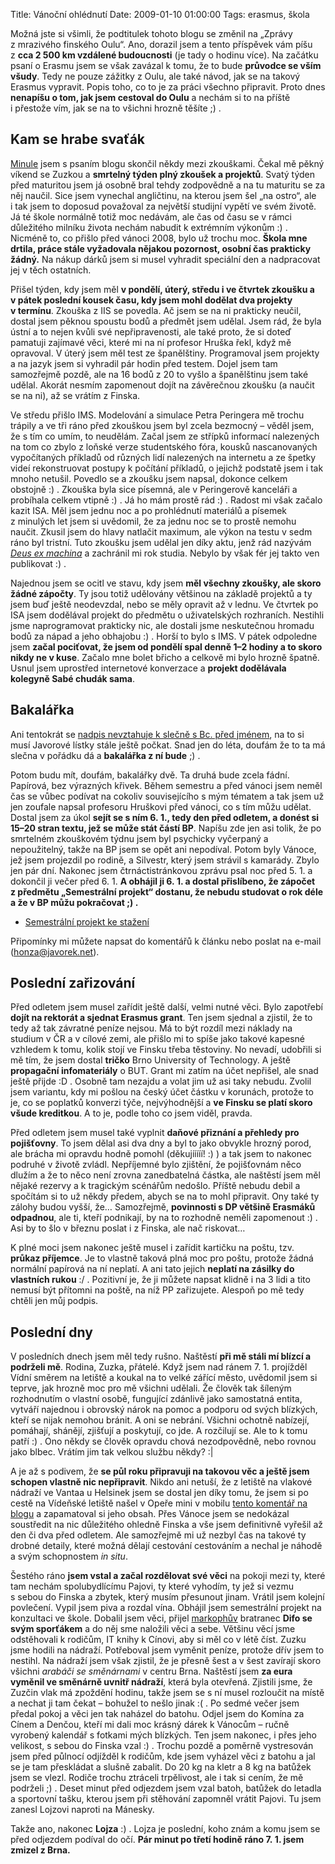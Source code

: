 Title: Vánoční ohlédnutí
Date: 2009-01-10 01:00:00
Tags: erasmus, škola

Možná jste si všimli, že podtitulek tohoto blogu se změnil na
„Zprávy z mrazivého finského Oulu“. Ano, dorazil jsem a tento
příspěvek vám píšu z **cca 2 500 km vzdálené budoucnosti** (je tady
o hodinu více). Na začátku psaní o Erasmu jsem se však zavázal
k tomu, že to bude **průvodce se vším všudy**. Tedy ne pouze
zážitky z Oulu, ale také návod, jak se na takový Erasmus vypravit.
Popis toho, co to je za práci všechno připravit. Proto dnes
**nenapíšu o tom, jak jsem cestoval do Oulu** a nechám si to na
příště i přestože vím, jak se na to všichni hrozně těšíte ;) .

## Kam se hrabe svaťák

[Minule](http://blog.javorek.net/zaverecna-bitva-se-blizi/) jsem
s psaním blogu skončil někdy mezi zkouškami. Čekal mě pěkný víkend
se Zuzkou a **smrtelný týden plný zkoušek a projektů**. Svatý týden
před maturitou jsem já osobně bral tehdy zodpovědně a na tu
maturitu se za něj naučil. Sice jsem vynechal angličtinu, na kterou
jsem šel „na ostro“, ale i tak jsem to doposud považoval za
největší studijní vypětí ve svém životě. Já té škole normálně totiž
moc nedávám, ale čas od času se v rámci důležitého milníku života
nechám nabudit k extrémním výkonům :) . Nicméně to, co přišlo před
vánoci 2008, bylo už trochu moc.
**Škola mne drtila, práce stále vyžadovala nějakou pozornost, osobní čas prakticky žádný.**
Na nákup dárků jsem si musel vyhradit speciální den a nadpracovat
jej v těch ostatních.

Přišel týden, kdy jsem měl
**v pondělí, úterý, středu i ve čtvrtek zkoušku a v pátek poslední kousek času, kdy jsem mohl dodělat dva projekty v termínu**.
Zkouška z IIS se povedla. Ač jsem se na ni prakticky neučil, dostal
jsem pěknou spoustu bodů a předmět jsem udělal. Jsem rád, že byla
ústní a to nejen kvůli své nepřipravenosti, ale také proto, že si
doteď pamatuji zajímavé věci, které mi na ní profesor Hruška řekl,
když mě opravoval. V úterý jsem měl test ze španělštiny.
Programoval jsem projekty a na jazyk jsem si vyhradil pár hodin
před testem. Dojel jsem tam samozřejmě pozdě, ale na 16 bodů
z 20 to vyšlo a španělštinu jsem také udělal. Akorát nesmím
zapomenout dojít na závěrečnou zkoušku (a naučit se na ni), až se
vrátím z Finska.

Ve středu přišlo IMS. Modelování a simulace Petra Peringera mě
trochu trápily a ve tři ráno před zkouškou jsem byl zcela
bezmocný – věděl jsem, že s tím co umím, to neudělám. Začal jsem ze
střípků informací nalezených na tom co zbylo z loňské verze
studentského fóra, kousků nascanovaných vypočítaných příkladů od
různých lidí nalezených na internetu a ze špetky videí
rekonstruovat postupy k počítání příkladů, o jejichž podstatě jsem
i tak mnoho netušil. Povedlo se a zkoušku jsem napsal, dokonce
celkem obstojně :) . Zkouška byla sice písemná, ale v Peringerově
kanceláři a probíhala celkem vtipně :) . Já ho mám prostě rád :) .
Radost mi však začalo kazit ISA. Měl jsem jednu noc a po
prohlédnutí materiálů a písemek z minulých let jsem si uvědomil, že
za jednu noc se to prostě nemohu naučit. Zkusil jsem do hlavy
natlačit maximum, ale výkon na testu v sedm ráno byl tristní. Tuto
zkoušku jsem udělal jen díky aktu, jenž rád nazývám
*[Deus ex machina](http://cs.wikipedia.org/wiki/Deus_ex_machina)* a
zachránil mi rok studia. Nebylo by však fér jej takto ven
publikovat :) .

Najednou jsem se ocitl ve stavu, kdy jsem
**měl všechny zkoušky, ale skoro žádné zápočty**. Ty jsou totiž
udělovány většinou na základě projektů a ty jsem buď ještě
neodevzdal, nebo se měly opravit až v lednu. Ve čtvrtek po ISA jsem
dodělával projekt do předmětu o uživatelských rozhraních. Nestihli
jsme naprogramovat prakticky nic, ale dostali jsme neskutečnou
hromadu bodů za nápad a jeho obhajobu :) . Horší to bylo s IMS.
V pátek odpoledne jsem
**začal pociťovat, že jsem od pondělí spal denně 1–2 hodiny a to skoro nikdy ne v kuse**.
Začalo mne bolet břicho a celkově mi bylo hrozně špatně. Usnul jsem
uprostřed internetové konverzace a
**projekt dodělávala kolegyně Sabé chudák sama**.

## Bakalářka

Ani tentokrát se
[nadpis nevztahuje k slečně s Bc. před jménem](http://blog.javorek.net/bakalarka/),
na to si musí Javorové lístky stále ještě počkat. Snad jen do léta,
doufám že to ta má slečna v pořádku dá a **bakalářka z ní bude**
;) .

Potom budu mít, doufám, bakalářky dvě. Ta druhá bude zcela fádní.
Papírová, bez výrazných křivek. Během semestru a před vánoci jsem
neměl čas se vůbec podívat na cokoliv souvisejícího s mým tématem a
tak jsem už jen zoufale napsal profesoru Hruškovi před vánoci, co
s tím můžu udělat. Dostal jsem za úkol
**sejít se s ním 6. 1., tedy den před odletem, a donést si 15–20 stran textu, jež se může stát částí BP**.
Napíšu zde jen asi tolik, že po smrtelném zkouškovém týdnu jsem byl
psychicky vyčerpaný a nepoužitelný, takže na BP jsem se opět ani
nepodíval. Potom byly Vánoce, jež jsem projezdil po rodině, a
Silvestr, který jsem strávil s kamarády. Zbylo jen pár dní. Nakonec
jsem čtrnáctistránkovou zprávu psal noc před 5. 1. a dokončil ji
večer před 6. 1.
**A obhájil ji 6. 1. a dostal přislíbeno, že zápočet z předmětu „Semestrální projekt“ dostanu, že nebudu studovat o rok déle a že v BP můžu pokračovat ;) .**

-   [Semestrální projekt ke stažení](http://blog.javorek.net/file/139/)

Připomínky mi můžete napsat do komentářů k článku nebo poslat na
e-mail ([honza@javorek.net](mailto:honza@javorek.net)).

## Poslední zařizování

Před odletem jsem musel zařídit ještě další, velmi nutné věci. Bylo
zapotřebí **dojít na rektorát a sjednat Erasmus grant**. Ten jsem
sjednal a zjistil, že to tedy až tak závratné peníze nejsou. Má to
být rozdíl mezi náklady na studium v ČR a v cílové zemi, ale přišlo
mi to spíše jako takové kapesné vzhledem k tomu, kolik stojí ve
Finsku třeba těstoviny. No nevadí, udobřili si mě tím, že jsem
dostal **tričko** Brno University of Technology. A ještě
**propagační infomateriály** o BUT. Grant mi zatím na účet
nepřišel, ale snad ještě přijde :D . Osobně tam nezajdu a volat jim
už asi taky nebudu. Zvolil jsem variantu, kdy mi pošlou na český
účet částku v korunách, protože to je, co se poplatků konverzi
týče, nejvýhodnější a **ve Finsku se platí skoro všude kreditkou**.
A to je, podle toho co jsem viděl, pravda.

Před odletem jsem musel také vyplnit
**daňové přiznání a přehledy pro pojišťovny**. To jsem dělal asi
dva dny a byl to jako obvykle hrozný porod, ale brácha mi opravdu
hodně pomohl (děkujííííí! :) ) a tak jsem to nakonec podruhé
v životě zvládl. Nepříjemné bylo zjištění, že pojišťovnám něco
dlužím a že to něco není zrovna zanedbatelná částka, ale naštěstí
jsem měl nějaké rezervy a k tragickým scénářům nedošlo. Příště
nebudu debil a spočítám si to už někdy předem, abych se na to mohl
připravit. Ony také ty zálohy budou vyšší, že… Samozřejmě,
**povinnosti s DP většině Erasmáků odpadnou**, ale ti, kteří
podnikají, by na to rozhodně neměli zapomenout :) . Asi by to šlo
v březnu poslat i z Finska, ale nač riskovat…

K plné moci jsem nakonec ještě musel i zařídit kartičku na poštu,
tzv. **průkaz příjemce**. Je to vlastně taková plná moc pro poštu,
protože žádná normální papírová na ní neplatí. A ani tato jejich
**neplatí na zásilky do vlastních rukou** :/ . Pozitivní je, že ji
můžete napsat klidně i na 3 lidi a tito nemusí být přítomni na
poště, na níž PP zařizujete. Alespoň po mě tedy chtěli jen můj
podpis.

## Poslední dny

V posledních dnech jsem měl tedy rušno. Naštěstí
**při mě stáli mí blízcí a podrželi mě**. Rodina, Zuzka, přátelé.
Když jsem nad ránem 7. 1. projížděl Vídní směrem na letiště a
koukal na to velké zářící město, uvědomil jsem si teprve, jak
hrozně moc pro mě všichni udělali. Že člověk tak šíleným
rozhodnutím o vlastní osobě, fungující zdánlivě jako samostatná
entita, vytváří najednou i obrovský nárok na pomoc a podporu od
svých blízkých, kteří se nijak nemohou bránit. A oni se nebrání.
Všichni ochotně nabízejí, pomáhají, shánějí, zjišťují a poskytují,
co jde. A rozčilují se. Ale to k tomu patří :) . Ono někdy se
člověk opravdu chová nezodpovědně, nebo rovnou jako blbec. Vrátím
jim tak velkou službu někdy? :|

A je až s podivem, že
**se půl roku připravuji na takovou věc a ještě jsem schopen vlastně nic nepřipravit**.
Nikdo ani netuší, že z letiště na vlakové nádraží ve Vantaa
u Helsinek jsem se dostal jen díky tomu, že jsem si po cestě na
Vídeňské letiště našel v Opeře mini v mobilu
[tento komentář na blogu](http://blog.javorek.net/vsichni-jste-blazni-jenom-ja-jsem-letadlo/#comment-6275)
a zapamatoval si jeho obsah. Přes Vánoce jsem se nedokázal
soustředit na nic důležitého ohledně Finska a vše jsem definitivně
vyřešil až den či dva před odletem. Ale samozřejmě mi už nezbyl čas
na takové ty drobné detaily, které možná dělají cestování
cestováním a nechal je náhodě a svým schopnostem *in situ*.

Šestého ráno **jsem vstal a začal rozdělovat své věci** na pokoji
mezi ty, které tam nechám spolubydlícímu Pajovi, ty které vyhodím,
ty jež si vezmu s sebou do Finska a zbytek, který musím přesunout
jinam. Vrátil jsem kolejní povlečení. Vypil jsem piva a rozdal
vína. Obhájil jsem semestrální projekt na konzultaci ve škole.
Dobalil jsem věci, přijel [markophův](http://blog.markoph.net/)
bratranec **Difo se svým sporťákem** a do něj sme naložili věci a
sebe. Většinu věcí jsme odstěhovali k rodičům, IT knihy k Cínovi,
aby si měl co v létě číst. Zuzku jsme hodili na nádraží. Potřeboval
jsem vyměnit peníze, protože dřív jsem to nestihl. Na nádraží jsem
však zjistil, že je přesně šest a v šest zavírají skoro všichni
*arabáči se směnárnami* v centru Brna. Naštěstí jsem
**za eura vyměnil ve směnárně uvnitř nádraží**, která byla
otevřená. Zjistili jsme, že Zuzčin vlak má zpoždění hodinu, takže
jsem se s ní musel rozloučit na místě a nechat ji tam čekat –
bohužel to nešlo jinak :( . Po sedmé večer jsem předal pokoj a věci
jen tak naházel do batohu. Odjel jsem do Komína za Cínem a Denčou,
kteří mi dali moc krásný dárek k Vánocům – ručně vyrobený kalendář
s fotkami mých blízkých. Ten jsem nakonec, i přes jeho velikost,
s sebou do Finska vzal :) . Trochu pozdě a poměrně vystresován jsem
před půlnocí odjížděl k rodičům, kde jsem vyházel věci z batohu a
jal se je tam přeskládat a slušně zabalit. Do 20 kg na kletr a 8 kg
na batůžek jsem se vlezl. Rodiče trochu ztráceli trpělivost, ale
i tak si cením, že mě podrželi ;) . Deset minut před odjezdem jsem
vzal batoh, batůžek do letadla a sportovní tašku, kterou jsem při
stěhování zapomněl vrátit Pajovi. Tu jsem zanesl Lojzovi naproti na
Mánesky.

Takže ano, nakonec **Lojza** :) . Lojza je poslední, koho znám a
komu jsem se před odjezdem podíval do očí.
**Pár minut po třetí hodině ráno 7. 1. jsem zmizel z Brna.**